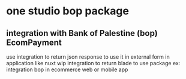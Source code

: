 #  one studio bop package
## integration with Bank of Palestine (bop) EcomPayment
use integration to return json response to use it in external form in application like nuxt
wip integration to return blade to use package ex: integration bop in ecommerce web or mobile app
